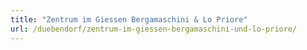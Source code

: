 ```yaml
---
title: "Zentrum im Giessen Bergamaschini & Lo Priore"
url: /duebendorf/zentrum-im-giessen-bergamaschini-und-lo-priore/
---
```

